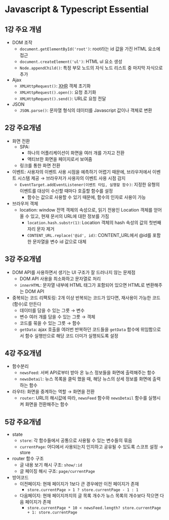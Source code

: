 # Javascript & Typescript Essential

## 1강 주요 개념

- DOM 조작
  - `document.getElementById('root')`: root라는 id 값을 가진 HTML 요소에 접근
  - `document.createElement('ul')`: HTML ul 요소 생성
  - `Node.appendChild()`: 특정 부모 노드의 자식 노드 리스트 중 마지막 자식으로 추가
- Ajax
  - `XMLHttpRequest()`: [XHR](https://developer.mozilla.org/ko/docs/Web/API/XMLHttpRequest) 객체 초기화
  - `XMLHttpRequest().open()`: 요청 초기화
  - `XMLHttpRequest().send()`: URL로 요청 전달
- JSON
  - `JSON.parse()`: 문자열 형식의 데이터를 Javascript 값이나 객체로 변환

## 2강 주요개념

- 화면 전환
  - SPA:
    - 하나의 어플리케이션이 화면을 여러 개를 가지고 전환
    - 액티브한 화면을 페이지로서 보여줌
  - 링크를 통한 화면 전환
- 이벤트: 사용자의 이벤트 사용 시점을 예측하기 어렵기 때문에, 브라우저에서 이벤트 시스템 제공 → 브라우저가 사용자의 이벤트 사용 시점 감지
  - `EventTarget.addEventListener(이벤트 타입, 실행할 함수)`: 지정한 유형의 이벤트를 대상이 수신할 때마다 호출할 함수를 설정
    - 함수는 값으로 사용할 수 있기 때문에, 함수의 인자로 사용이 가능
- 브라우저 객체
  - location: window 전역 객체의 속성으로, 읽기 전용인 Location 객체를 얻어 올 수 있고, 현재 문서의 URL에 대한 정보를 가짐
    - `location.hash.substr(1)`: Location 객체의 hash 속성의 값의 첫번째 자리 문자 제거
    - `CONTENT_URL.replace('@id', id)`: CONTENT_URL에서 @id를 포함한 문자열을 변수 id 값으로 대체

## 3강 주요개념

- DOM API를 사용하면서 생기는 UI 구조가 잘 드러나지 않는 문제점
  - DOM API 사용을 최소화하고 문자열로 처리
  - `innerHTML`: 문자열 내부에 HTML 태그가 포함되어 있으면 HTML로 변환해주는 DOM API
- 중복되는 코드 리팩토링: 2개 이상 반복되는 코드가 있다면, 재사용이 가능한 코드(함수)로 만든다
  - 데이터를 담을 수 있는 그릇 → 변수
  - 변수 여러 개를 담을 수 있는 그릇 → 객체
  - 코드를 묶을 수 있는 그릇 → 함수
  - `getData`: ajax 호출을 여러번 반복하던 코드들을 `getData` 함수에 위임함으로서 함수 실행만으로 해당 코드 더미가 실행되도록 설정

## 4강 주요개념

- 함수분리
  - `newsFeed`: 서버 API로부터 받아 온 뉴스 정보들을 화면에 출력해주는 함수
  - `newsDetail`: 뉴스 목록을 클릭 했을 때, 해당 뉴스의 상세 정보를 화면에 출력하는 함수
- 라우터: 화면을 중계하는 역할 → 화면을 전환
  - `router`: URL의 해시값에 따라, `newsFeed` 함수와 `newsDetail` 함수를 실행시켜 화면을 전환해주는 함수

## 5강 주요개념

- state
  - `store`: 각 함수들에서 공통으로 사용될 수 있는 변수들의 묶음
  - `currentPage`: 어디에서 사용되는지 인지하고 공유될 수 있도록 스코프 설정 → store
- router 함수 구조
  - 글 내용 보기 해시 구조: `show/:id`
  - 글 페이징 해시 구조: `page/currentPage`
- 방어코드
  - 이전페이지: 현재 페이지가 1보다 큰 경우에만 이전 페이지가 존재
    - `store.currentPage > 1 ? store.currentPage - 1 : 1`
  - 다음페이지: 현재 페이지까지의 글 목록 개수가 뉴스 목록의 개수보다 작으면 다음 페이지가 존재
    - `store.currentPage * 10 < newsFeed.length? store.currentPage + 1: store.currentPage`
